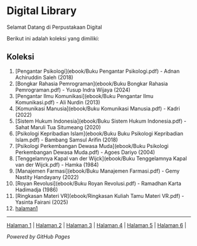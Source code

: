 # Digital Library

Selamat Datang di Perpustakaan Digital

Berikut ini adalah koleksi yang dimiliki:
## Koleksi

1. [Pengantar Psikologi](ebook/Buku Pengantar Psikologi.pdf) - Adnan Achiruddin Saleh (2018)
2. [Bongkar Rahasia Pemrograman](ebook/Buku Bongkar Rahasia Pemrograman.pdf) - Yusup Indra Wijaya (2024)
3. [Pengantar Ilmu Komunikasi](ebook/Buku Pengantar Ilmu Komunikasi.pdf) - Ali Nurdin (2013)
4. [Komunikasi Manusia](ebook/Buku Komunikasi Manusia.pdf) - Kadri (2022)
5. [Sistem Hukum Indonesia](ebook/Buku Sistem Hukum Indonesia.pdf) - Sahat Maruli Tua Situmeang (2020)
6. [Psikologi Kepribadian Islam](ebook/Buku Buku Psikologi Kepribadian Islam.pdf) - Bambang Samsul Arifin (2018)
7. [Psikologi Perkembangan Dewasa Muda](ebook/Buku Psikologi Perkembangan Dewasa Muda.pdf) - Agoes Dariyo (2004)
8. [Tenggelamnya Kapal van der Wijck](ebook/Buku Tenggelamnya Kapal van der Wijck.pdf) - Hamka (1984)
9. [Manajemen Farmasi](ebook/Buku Manajemen Farmasi.pdf) - Gemy Nastity Handayany (2022)
10. [Royan Revolusi](ebook/Buku Royan Revolusi.pdf) - Ramadhan Karta Hadimadja (1986)
11. [Ringkasan Materi VR](ebook/Ringkasan Kuliah Tamu Materi VR.pdf) - Yasinta Fairani (2025)
12. [halaman1](webti/halaman1.html)
    
---
<a href="webti/halaman1.html">Halaman 1</a> | <a href="webti/halaman2.html">Halaman 2</a> | <a href="webti/halaman3.html">Halaman 3</a> | <a href="webti/halaman4.html">Halaman 4</a> | <a href="webti/halaman5.html">Halaman 5</a> | <a href="webti/halaman6.html">Halaman 6</a> |

*Powered by GitHub Pages*
